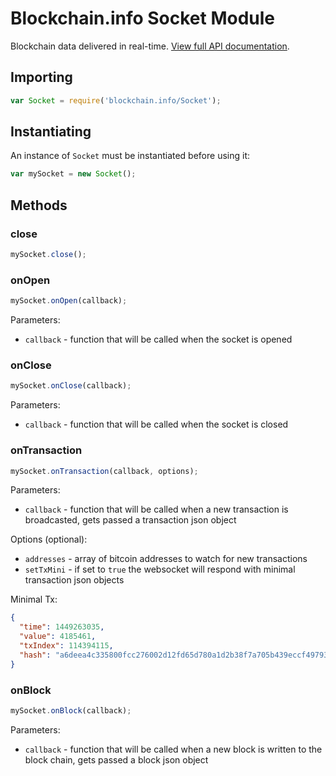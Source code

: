 
# Blockchain.info Socket Module

Blockchain data delivered in real-time. [View full API documentation](https://blockchain.info/api/api_websocket).

## Importing

```js
var Socket = require('blockchain.info/Socket');
```

## Instantiating

An instance of `Socket` must be instantiated before using it:

```js
var mySocket = new Socket();
```

## Methods

### close

```js
mySocket.close();
```

### onOpen

```js
mySocket.onOpen(callback);
```

Parameters:

  * `callback` - function that will be called when the socket is opened

### onClose

```js
mySocket.onClose(callback);
```

Parameters:

  * `callback` - function that will be called when the socket is closed

### onTransaction

```js
mySocket.onTransaction(callback, options);
```

Parameters:

  * `callback` - function that will be called when a new transaction is broadcasted, gets passed a transaction json object

Options (optional):

  * `addresses` - array of bitcoin addresses to watch for new transactions
  * `setTxMini` - if set to `true` the websocket will respond with minimal transaction json objects

Minimal Tx:

```json
{
  "time": 1449263035,
  "value": 4185461,
  "txIndex": 114394115,
  "hash": "a6deea4c335800fcc276002d12fd65d780a1d2b38f7a705b439eccf497931393"
}
```

### onBlock

```js
mySocket.onBlock(callback);
```

Parameters:

  * `callback` - function that will be called when a new block is written to the block chain, gets passed a block json object
